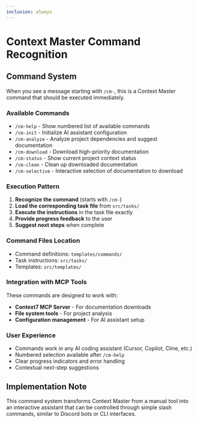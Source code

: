 ```yaml
---
inclusion: always
---
```


# Context Master Command Recognition

## Command System

When you see a message starting with `/cm-`, this is a Context Master command that should be executed immediately.

### Available Commands

- `/cm-help` - Show numbered list of available commands
- `/cm-init` - Initialize AI assistant configuration  
- `/cm-analyze` - Analyze project dependencies and suggest documentation
- `/cm-download` - Download high-priority documentation
- `/cm-status` - Show current project context status
- `/cm-clean` - Clean up downloaded documentation
- `/cm-selective` - Interactive selection of documentation to download

### Execution Pattern

1. **Recognize the command** (starts with `/cm-`)
2. **Load the corresponding task file** from `src/tasks/`
3. **Execute the instructions** in the task file exactly
4. **Provide progress feedback** to the user
5. **Suggest next steps** when complete

### Command Files Location

- Command definitions: `templates/commands/`
- Task instructions: `src/tasks/`
- Templates: `src/templates/`

### Integration with MCP Tools

These commands are designed to work with:
- **Context7 MCP Server** - For documentation downloads
- **File system tools** - For project analysis
- **Configuration management** - For AI assistant setup

### User Experience

- Commands work in any AI coding assistant (Cursor, Copilot, Cline, etc.)
- Numbered selection available after `/cm-help`
- Clear progress indicators and error handling
- Contextual next-step suggestions

## Implementation Note

This command system transforms Context Master from a manual tool into an interactive assistant that can be controlled through simple slash commands, similar to Discord bots or CLI interfaces.